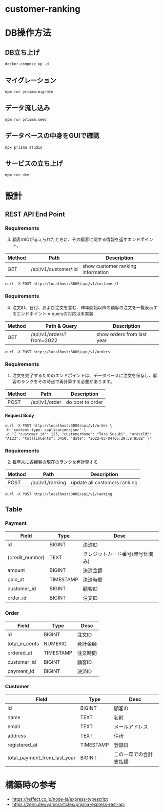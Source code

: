 # customer-ranking

# DB操作方法

## DB立ち上げ

```
docker-compose up -d
```

## マイグレーション

```
npm run prisma:migrate
```

## データ流し込み

```
npm run prisma:seed
```

## データベースの中身をGUIで確認

```
npx prisma studio
```

## サービスの立ち上げ

```
npm run dev
```

# 設計

## REST API End Point

### Requirements

3. 顧客のIDが与えられたときに、その顧客に関する情報を返すエンドポイント。

| Method | Path                 | Description                       |
| ------ | -------------------- | --------------------------------- |
| GET    | /api/v1/customer/:id | show customer ranking information |

```
curl -X POST http://localhost:3000/api/v1/customer/1
```

### Requirements

4. 注文ID、日付、および注文を含む、昨年開始以降の顧客の注文を一覧表示するエンドポイント
   ※ queryの対応は未実装

| Method | Path & Query             | Description                |
| ------ | ------------------------ | -------------------------- |
| GET    | /api/v1/orders?from=2022 | show orders from last year |

```
curl -X POST http://localhost:3000/api/v1/orders
```

### Requirements

1. 注文を完了するためのエンドポイントは、データベースに注文を保存し、顧客のランクをその時点で再計算する必要があります。

| Method | Path          | Description      |
| ------ | ------------- | ---------------- |
| POST   | /api/v1/order | do post to order |

#### Request Body

```
curl -X POST http://localhost:3000/api/v1/order \
-H 'content-type: application/json' \
-d '{ "customer_id": 123, "customerName": "Taro Suzuki", "orderId": "A123", "totalInCents": 3450, "date": "2022-03-04T05:29:59.850Z" }'
```

### Requirements

2. 毎年末に各顧客の現在のランクを再計算する

| Method | Path            | Description                  |
| ------ | --------------- | ---------------------------- |
| POST   | /api/v1/ranking | update all customers ranking |

```
curl -X POST http://localhost:3000/api/v1/ranking
```

## Table

### Payment

| Field           | Type      | Desc                             |
| --------------- | --------- | -------------------------------- |
| id              | BIGINT    | 決済ID                           |
| (credit_number) | TEXT      | クレジットカード番号(暗号化済み) |
| amount          | BIGINT    | 決済金額                         |
| paid_at         | TIMESTAMP | 決済時間                         |
| customer_id     | BIGINT    | 顧客ID                           |
| order_id        | BIGINT    | 注文ID                           |

### Order

| Field          | Type      | Desc     |
| -------------- | --------- | -------- |
| id             | BIGINT    | 注文ID   |
| total_in_cents | NUMERIC   | 合計金額 |
| ordered_at     | TIMESTAMP | 注文時間 |
| customer_id    | BIGINT    | 顧客ID   |
| payment_id     | BIGINT    | 決済ID   |

### Customer

| Field                        | Type      | Desc                   |
| ---------------------------- | --------- | ---------------------- |
| id                           | BIGINT    | 顧客ID                 |
| name                         | TEXT      | 名前                   |
| email                        | TEXT      | メールアドレス         |
| address                      | TEXT      | 住所                   |
| registered_at                | TIMESTAMP | 登録日                 |
| total_payment_from_last_year | BIGINT    | この一年での合計支払額 |

# 構築時の参考

- https://reffect.co.jp/node-js/express-typescript
- https://zenn.dev/yamo/articles/prisma-express-rest-api
